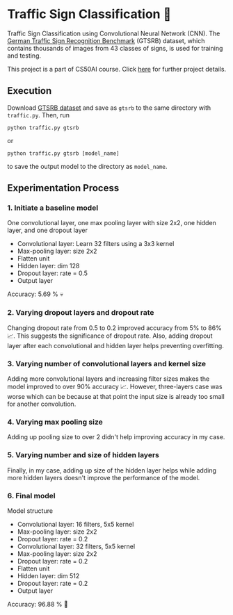 # Traffic Sign Classification 🚦
Traffic Sign Classification using Convolutional Neural Network (CNN). The [German Traffic Sign Recognition Benchmark](http://benchmark.ini.rub.de/?section=gtsrb&subsection=news) (GTSRB) dataset, which contains thousands of images from 43 classes of signs, is used for training and testing. 

This project is a part of CS50AI course. Click [here](https://cs50.harvard.edu/ai/2020/projects/5/traffic/) for further project details.

## Execution
Download [GTSRB  dataset](https://cdn.cs50.net/ai/2020/x/projects/5/gtsrb.zip) and save as `gtsrb` to the same directory with `traffic.py`. Then, run
```
python traffic.py gtsrb
```
or
```
python traffic.py gtsrb [model_name]
```
to save the output model to the directory as `model_name`.

## Experimentation Process
### 1. Initiate a baseline model
One convolutional layer, one max pooling layer with size 2x2, one hidden layer, and one dropout layer
- Convolutional layer: Learn 32 filters using a 3x3 kernel
- Max-pooling layer: size 2x2
- Flatten unit
- Hidden layer: dim 128
- Dropout layer: rate = 0.5
- Output layer

Accuracy: 5.69 % 💀

### 2. Varying dropout layers and dropout rate
Changing dropout rate from 0.5 to 0.2 improved accuracy from 5% to 86% 📈.
This suggests the significance of dropout rate. Also, adding dropout layer after each convolutional and hidden layer helps preventing overfitting.

### 3. Varying number of convolutional layers and kernel size
Adding more convolutional layers and increasing filter sizes makes the model improved to over 90% accuracy 📈. 
However, three-layers case was worse which can be because at that point the input size is already too small for another convolution.

### 4. Varying max pooling size
Adding up pooling size to over 2 didn't help improving accuracy in my case.

### 5. Varying number and size of hidden layers
Finally, in my case, adding up size of the hidden layer helps while adding more hidden layers doesn't improve the performance of the model.

### 6. Final model
Model structure
- Convolutional layer: 16 filters, 5x5 kernel
- Max-pooling layer: size 2x2
- Dropout layer: rate = 0.2
- Convolutional layer: 32 filters, 5x5 kernel
- Max-pooling layer: size 2x2
- Dropout layer: rate = 0.2
- Flatten unit
- Hidden layer: dim 512
- Dropout layer: rate = 0.2
- Output layer

Accuracy: 96.88 % 🤗
